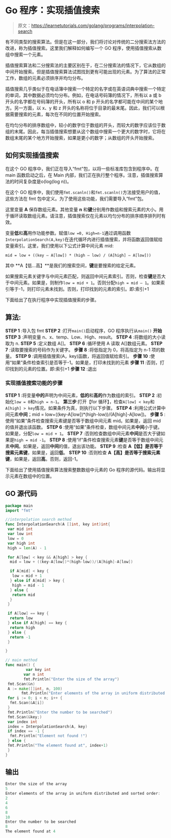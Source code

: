 # Go 程序：实现插值搜索

> 原文：<https://learnetutorials.com/golang/programs/interpolation-search>

有不同类型的搜索算法。但是在这一部分，我们将讨论对传统的二分搜索法方法的改进，称为插值搜索。这里我们解释如何编写一个 GO 程序，使用插值搜索从数组中搜索一个元素。

插值搜索算法和二分搜索法的主要区别在于，在二分搜索法的情况下，它从数组的中间开始搜索。但是插值搜索算法试图找到更有可能出现的元素。为了算法的正常工作，数组的元素必须排序并均匀分布。

插值搜索几乎类似于在电话簿中搜索一个特定的名字或在英语词典中搜索一个特定的单词，其中数据必须均匀分布。例如，在电话号码簿的情况下，所有以 a 或 b 开头的名字都在号码簿的开头，所有以 o 和 p 开头的名字都可能在中间的某个地方。另一方面，以 x、y 和 z 开头的名称将位于目录的最末尾。因此，我们可以根据需要搜索的元素，每次在不同的位置开始搜索。

在均匀分布的排序数组中，较小的数字位于数组的开头，而较大的数字应该位于数组的末尾。因此，每当插值搜索想要从这个数组中搜索一个更大的数字时，它将在数组末尾的某个地方开始搜索，如果是更小的数字；从数组的开头开始搜索。

## 如何实现插值搜索

在这个 GO 程序中，我们正在导入“fmt”包，以将一些标准库包含到程序中。在 main 函数启动之后，在 Main 内部，我们正在执行整个程序。注意，插值搜索算法的时间复杂度是ο(log(log n))。

在这个 GO 程序中，我们使用`fmt.scanln()`和`fmt.scanln()`方法接受用户的值，这些方法在 fmt 包中定义。为了使用这些功能，我们需要导入“fmt”包。

这里变量 **A** 保存数组元素。其他变量 **n** 和**键**分别用作数组和搜索元素的大小。用于循环读取数组元素。请注意，插值搜索仅在元素以均匀分布的排序顺序排列时有效。

变量**低**和**高**用作功能参数。赋值`low =0, High=n-1`通过调用函数`InterpolationSearch(A,key)`在迭代循环内进行插值搜索，并将函数返回值赋给变量索引。这里，我们使用以下公式计算中间元素 mid:

`mid = low + ((key – A[low]) * (high – low) / (A[high] – A[low]))`

其中 **A【低…高】**是我们的搜索空间，**键**是要搜索的给定元素。

如果搜索元素关键字与中间元素匹配，则返回中间元素索引。否则，检查**键**是否大于中间元素。如果是，则制作`low = mid + 1`。否则分配`high = mid – 1`。如果索引等于-1，则打印元素未找到。否则，打印找到的元素的索引。即:索引+1

下面给出了在执行程序中实现插值搜索的步骤。

## 算法:

**STEP 1** :导入包 fmt
**STEP 2** :打开`main()`启动程序，GO 程序执行从`main()`
**开始 STEP 3** :声明变量 n、x、temp、Low、High、result。
**STEP 4** :将数组的大小读取为 n.
**STEP 5** :定义数组 A[]。
**STEP 6** :循环使用 A 读取 A[]数组元素。
**STEP 7** :读取要搜索的号码作为关键字。
**步骤 8** :将低指定为 0，将高指定为 n-1 项的数量。
**STEP 9** :调用插值搜索(A，key)函数，将返回值赋给索引。
**步骤 10** :使用“如果”条件检查索引是否等于-1。如果是，打印未找到的元素
**步骤 11** :否则，打印找到的元素的位置。即:索引+1
**步骤 12** :退出

### 实现插值搜索功能的步骤

**STEP 1** :将变量**中的**声明为中间元素，**低的**和**高的**作为数组的索引。
**STEP 2** :初始化`low = 0`和`high = n-1`。
**第三步**:打开【for 循环】，检查`A[low] < key`和`A[high] > key`情况。如果条件为真，则执行以下步骤。
**STEP 4** :利用公式计算中间元素**中间**；mid = low+((key-A[low])*(high-low))/(A[high]-A[low])。
**步骤 5** :使用“如果”条件检查搜索元素键是否等于数组中间元素 mid。如果是，返回 mid 的值并退出该函数。
**STEP 6** :使用“如果”条件检查，数组中间元素**中间**小于键。如果是，分配`low = mid + 1`。
**STEP 7** :否则检查数组中间元素**中间**是否大于键如果是`high = mid -1`。
**STEP 8** :使用“if”条件检查搜索元素**键**是否等于数组中间元素**中间**。如果是，返回**中间**的值，退出该功能。
**STEP 9** :检查 **A【低】**是否等于搜索元素**键**，如果是，返回**低**。
**STEP 10** :否则检查 **A【高】**是否等于搜索元素**键**，如果是，返回**高**。否则，返回-1。

下面给出了使用插值搜索算法搜索整数数组中元素的 Go 程序的源代码。输出将显示元素在数组中的位置。

## GO 源代码

```go
package main
import "fmt"

//interpolation search method
func InterpolationSearch(A []int, key int)int{
 var mid int
 var low int
 low = 0
 var high int
 high = len(A) - 1

 for A[low] < key && A[high] > key {
  mid = low + ((key-A[low])*(high-low))/(A[high]-A[low])

  if A[mid] < key {
   low = mid + 1
  } else if A[mid] > key {
   high = mid - 1
  } else {
   return mid
  }
 }

 if A[low] == key {
  return low
 } else if A[high] == key {
  return high
 } else {
  return -1
 }

}

// main method
func main() {
         var key int
        var n int
        fmt.Println("Enter the size of the array")
 fmt.Scan(&n)
 A := make([]int, n, 100)
       fmt.Println("Enter elements of the array in uniform distributed and sorted order: ")
 for i := 0; i < n; i++ {
  fmt.Scan(&A[i])
 }
 fmt.Println("Enter the number to be searched")
 fmt.Scan(&key;)
 var index int
 index = InterpolationSearch(A, key)
 if index == -1 {
  fmt.Println("Element not found !")
 } else {
 fmt.Println("The element found at", index+1)
 }
} 

```

## 输出

```go
Enter the size of the array
5
Enter elements of the array in uniform distributed and sorted order: 
2
4
6
8
10
Enter the number to be searched
8
The element found at 4
```